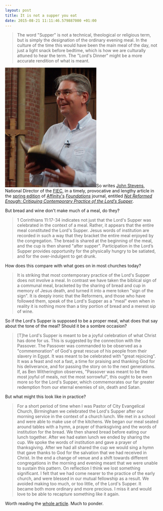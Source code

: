 ```yaml
---
layout: post
title: It is not a supper you eat
date: 2015-08-21 11:11:46.579887000 +01:00
---
```

> The word "Supper" is not a technical, theological or religious term, but is simply the designation of the ordinary evening meal. In the culture of the time this would have been the main meal of the day, not just a light snack before bedtime, which is how we are culturally attuned to hear the term. The "Lord's Dinner" might be a more accurate rendition of what is meant.

[<img alt="John Stevens" title="John Stevens" src="/assets/john-stevens.jpg" class="alignright" />](http://www.john-stevens.com/)So writes [John Stevens](http://www.john-stevens.com/), National Director of the [FIEC](https://fiec.org.uk/), in a timely, provocative and lengthy article in the [spring edition](http://www.affinity.org.uk/foundations-issues/issue-68) of [Affinity's](http://www.affinity.org.uk/) [_Foundations_](http://www.affinity.org.uk/resources/foundations) journal, entitled [_Not Reformed Enough: Critiquing Contemporary Practice of the Lord’s Supper_](http://www.affinity.org.uk/foundations-issues/issue-68-article-2---not-reformed-enough-critiquing-contemporary-practice-of-the-lord-s-supper-).

But bread and wine don't make much of a meal, do they?

> 1 Corinthians 11:17-34 indicates not just that the Lord's Supper was celebrated in the context of a meal. Rather, it appears that the entire meal constituted the Lord's Supper. Jesus words of institution are recorded in such a way that they bracket the entire meal enjoyed by the congregation. The bread is shared at the beginning of the meal, and the cup is then shared "after supper". Participation in the Lord’s Supper provides opportunity for the physically hungry to be satiated, and for the over-indulgent to get drunk.

How does this compare with what goes on in most churches today?

> It is striking that most contemporary practice of the Lord's Supper does not involve a meal. In contrast we have taken the biblical sign of a communal meal, bracketed by the sharing of bread and cup in memory of Jesus death, and turned it into a mere token "sign of the sign". It is deeply ironic that the Reformers, and those who have followed them, speak of the Lord's Supper as a "meal" even when in reality it is nothing more than a tiny portion of bread and a merest sip of wine.

So if the Lord's Supper is supposed to be a proper meal, what does that say about the tone of the meal? Should it be a sombre occasion?

> [T]he Lord's Supper is meant to be a joyful celebration of what Christ has done for us. This is suggested by the connection with the Passover. The Passover was commanded to be observed as a "commemoration" of God's great rescue of his people from their slavery in Egypt. It was meant to be celebrated with "great rejoicing". It was a feast and not a fast, a time for praising and thanking God for his deliverance, and for passing the story on to the next generations. If, as Ben Witherington observes, "Passover was meant to be the most joyful of meals, not the most sorrowful", this ought to be even more so for the Lord's Supper, which commemorates our far greater redemption from our eternal enemies of sin, death and Satan.

But what might this look like in practice?

> For a short period of time when I was Pastor of City Evangelical Church, Birmingham we celebrated the Lord's Supper after our morning service in the context of a church lunch. We met in a school and were able to make use of the kitchens. We began our meal seated around tables with a hymn, a prayer of thanksgiving and the words of institution for the bread. We then shared bread before eating our lunch together. After we had eaten lunch we ended by sharing the cup. We spoke the words of institution and gave a prayer of thanksgiving. After we had all shared the cup we would sing a hymn that gave thanks to God for the salvation that we had received in Christ. In the end a change of venue and a shift towards different congregations in the morning and evening meant that we were unable to sustain this pattern. On reflection I think we lost something significant. I felt that we had come nearer to the practice of the early church, and were blessed in our mutual fellowship as a result. We avoided making too much, or too little, of the Lord's Supper. It became both more ordinary and more precious. I miss it and would love to be able to recapture something like it again.

Worth reading the [whole article](http://www.affinity.org.uk/foundations-issues/issue-68-article-2---not-reformed-enough-critiquing-contemporary-practice-of-the-lord-s-supper-). Much to ponder.
